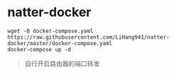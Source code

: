 # natter-docker

```shell
wget -O docker-compose.yaml https://raw.githubusercontent.com/LiHang941/natter-docker/master/docker-compose.yaml
docker-compose up -d
```

> 自行开启路由器的端口转发